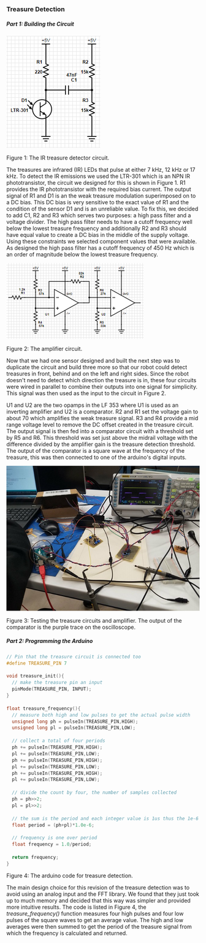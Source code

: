 ### Treasure Detection

##### Part 1: Building the Circuit

![Detector circuit](./img/detector.png)

Figure 1: The IR treasure detector circuit.



The treasures are infrared (IR) LEDs that pulse at either 7 kHz, 12 kHz or 17 kHz. To detect the IR emissions we used the LTR-301 which is an NPN IR phototransistor, the circuit we designed for this is shown in Figure 1. R1 provides the IR phototransistor with the required bias current. The output signal of R1 and D1 is an the weak treasure modulation superimposed on to a DC bias. This DC bias is very sensitive to the exact value of R1 and the condition of the sensor D1 and is an unreliable value. To fix this, we decided to add C1, R2 and R3 which serves two purposes: a high pass filter and a voltage divider. The high pass filter needs to have a cutoff frequency well below the lowest treasure frequency and additionally R2 and R3 should have equal value to create a DC bias in the middle of the supply voltage. Using these constraints we selected component values that were available. As designed the high pass filter has a cutoff frequency of 450 Hz which is an order of magnitude below the lowest treasure frequency.



![Amplifier circuit](./img/amplifier.png)

Figure 2: The amplifier circuit.



Now that we had one sensor designed and built the next step was to duplicate the circuit and build three more so that our robot could detect treasures in front, behind and on the left and right sides. Since the robot doesn't need to detect which direction the treasure is in, these four circuits were wired in parallel to combine their outputs into one signal for simplicity. This signal was then used as the input to the circuit in Figure 2.

U1 and U2 are the two opamps in the LF 353 where U1 is used as an inverting amplifier and U2 is a comparator. R2 and R1 set the voltage gain  to about 70 which amplifies the weak treasure signal. R3 and R4 provide a mid range voltage level to remove the DC offset created in the treasure circuit. The output signal is then fed into a comparator circuit with a threshold set by R5 and R6. This threshold was set just above the midrail voltage with the difference divided by the amplifier gain is the treasure detection threshold. The output of the comparator is a square wave at the frequency of the treasure, this was then connected to one of the arduino's digital inputs.



![Oscilloscope testing](./img/oscilloscope.jpg)

Figure 3: Testing the treasure circuits and amplifier. The output of the comparator is the purple trace on the oscilloscope.



##### Part 2: Programming the Arduino

```c
// Pin that the treasure circuit is connected too
#define TREASURE_PIN 7

void treasure_init(){
  // make the treasure pin an input
  pinMode(TREASURE_PIN, INPUT);
}

float treasure_frequency(){
  // measure both high and low pulses to get the actual pulse width
  unsigned long ph = pulseIn(TREASURE_PIN,HIGH);
  unsigned long pl = pulseIn(TREASURE_PIN,LOW);

  // collect a total of four periods
  ph += pulseIn(TREASURE_PIN,HIGH);
  pl += pulseIn(TREASURE_PIN,LOW);
  ph += pulseIn(TREASURE_PIN,HIGH);
  pl += pulseIn(TREASURE_PIN,LOW);
  ph += pulseIn(TREASURE_PIN,HIGH);
  pl += pulseIn(TREASURE_PIN,LOW);

  // divide the count by four, the number of samples collected
  ph = ph>>2;
  pl = pl>>2;

  // the sum is the period and each integer value is 1us thus the 1e-6
  float period = (ph+pl)*1.0e-6;

  // frequency is one over period
  float frequency = 1.0/period;

  return frequency;
}
```

Figure 4: The arduino code for treasure detection.



The main design choice for this revision of the treasure detection was to avoid using an analog input and the FFT library. We found that they just took up to much memory and decided that this way was simpler and provided more intuitive results. The code is listed in Figure 4, the *treasure_frequency()* function measures four high pulses and four low pulses of the square waves to get an average value. The high and low averages were then summed to get the period of the treasure signal from which the frequency is calculated and returned.
